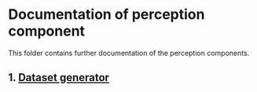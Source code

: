 # Documentation of perception component

This folder contains further documentation of the perception components.

## 1. [Dataset generator](./01_dataset_generator.md)
